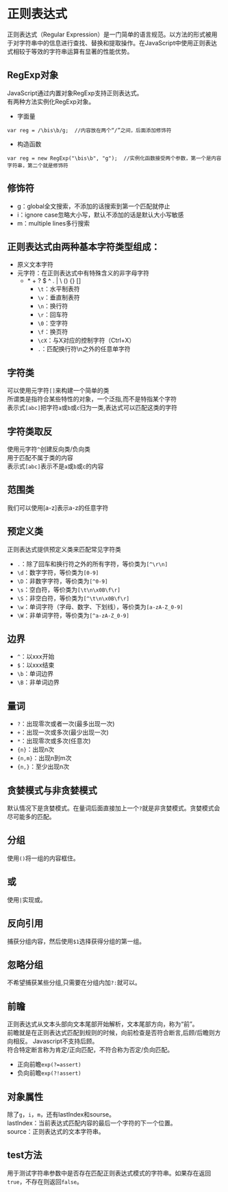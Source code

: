 # 正则表达式
正则表达式（Regular Expression）是一门简单的语言规范。以方法的形式被用于对字符串中的信息进行查找、替换和提取操作。在JavaScript中使用正则表达式相较于等效的字符串运算有显著的性能优势。
## RegExp对象
JavaScript通过内置对象RegExp支持正则表达式。  
有两种方法实例化RegExp对象。
* 字面量

```
var reg = /\bis\b/g;  //内容放在两个“/”之间，后面添加修饰符
```

* 构造函数

```
var reg = new RegExp("\bis\b", "g");  //实例化函数接受两个参数，第一个是内容字符串，第二个就是修饰符
```


## 修饰符
* g：global全文搜索，不添加的话搜索到第一个匹配就停止
* i：ignore case忽略大小写，默认不添加的话是默认大小写敏感
* m：multiple lines多行搜索

## 正则表达式由两种基本字符类型组成：
* 原义文本字符
* 元字符：在正则表达式中有特殊含义的非字母字符
  * \* + ? $ ^ . | \\ () {} []
    * `\t`：水平制表符
    * `\v`：垂直制表符
    * `\n`：换行符
    * `\r`：回车符
    * `\0`：空字符
    * `\f`：换页符
    * `\cX`：与X对应的控制字符（Ctrl+X）
    * `.`：匹配换行符\n之外的任意单字符

## 字符类
可以使用元字符`[]`来构建一个简单的类  
所谓类是指符合某些特性的对象，一个泛指,而不是特指某个字符  
表示式`[abc]`把字符`a`或`b`或`c`归为一类,表达式可以匹配这类的字符

## 字符类取反
使用元字符`^`创建反向类/负向类  
用于匹配不属于类的内容  
表示式`[abc]`表示不是`a`或`b`或`c`的内容

## 范围类
我们可以使用[a-z]表示a-z的任意字符

## 预定义类
正则表达式提供预定义类来匹配常见字符类
* `.`：除了回车和换行符之外的所有字符，等价类为`[^\r\n]`
* `\d`：数字字符，等价类为`[0-9]`
* `\D`：非数字字符，等价类为`[^0-9]`
* `\s`：空白符，等价类为`[\t\n\x0B\f\r]`
* `\S`：非空白符，等价类为`[^\t\n\x0B\f\r]`
* `\w`：单词字符（字母、数字、下划线），等价类为`[a-zA-Z_0-9]`
* `\W`：非单词字符，等价类为`[^a-zA-Z_0-9]`

## 边界
* `^`：以xxx开始
* `$`：以xxx结束
* `\b`：单词边界
* `\B`：非单词边界

## 量词
* `?`：出现零次或者一次(最多出现一次)
* `+`：出现一次或多次(最少出现一次)
* `*`：出现零次或多次(任意次)
* `{n}`：出现n次
* `{n,m}`：出现n到m次
* `{n,}`：至少出现n次

## 贪婪模式与非贪婪模式
默认情况下是贪婪模式。在量词后面直接加上一个`?`就是非贪婪模式。贪婪模式会尽可能多的匹配。

## 分组
使用`()`将一组的内容框住。

## 或
使用`|`实现或。

## 反向引用
捕获分组内容，然后使用`$1`选择获得分组的第一组。

## 忽略分组
不希望捕获某些分组,只需要在分组内加`?:`就可以。

## 前瞻
正则表达式从文本头部向文本尾部开始解析，文本尾部方向，称为“前”。  
前瞻就是在正则表达式匹配到规则的时候，向前检查是否符合断言,后顾/后瞻则方向相反。
Javascript不支持后顾。  
符合特定断言称为肯定/正向匹配，不符合称为否定/负向匹配。  

* 正向前瞻`exp(?=assert)`
* 负向前瞻`exp(?!assert)`  

## 对象属性
除了`g`，`i`，`m`，还有lastIndex和sourse。  
lastIndex：当前表达式匹配内容的最后一个字符的下一个位置。  
source：正则表达式的文本字符串。  

## test方法
用于测试字符串参数中是否存在匹配正则表达式模式的字符串。如果存在返回`true`，不存在则返回`false`。
